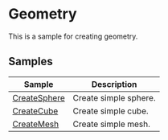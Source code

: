 # Geometry

This is a sample for creating geometry.
     
## Samples

|Sample|Description|     
|---|---|     
|[CreateSphere](./CreateSphere/readme.md)|Create simple sphere.|    
|[CreateCube](./CreateCube/readme.md)|Create simple cube.|    
|[CreateMesh](./CreateMesh/readme.md)|Create simple mesh.|    
